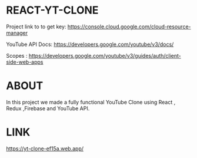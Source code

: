 # REACT-YT-CLONE
Project link to to get key: https://console.cloud.google.com/cloud-resource-manager

YouTube API Docs: https://developers.google.com/youtube/v3/docs/

Scopes : https://developers.google.com/youtube/v3/guides/auth/client-side-web-apps

# ABOUT
In this project we made a fully functional YouTube Clone using React , Redux ,Firebase and YouTube API.

# LINK
https://yt-clone-ef15a.web.app/
